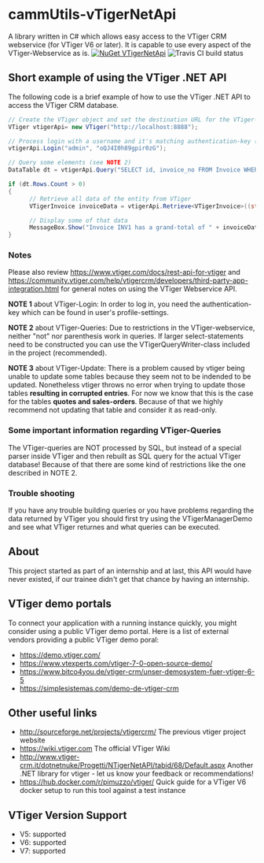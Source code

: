 # cammUtils-vTigerNetApi

A library written in C# which allows easy access to the VTiger CRM webservice (for VTiger V6 or later).
It is capable to use every aspect of the VTiger-Webservice as is. [![NuGet VTigerNetApi](https://img.shields.io/nuget/v/VTigerNetApi.svg?label=VTigerNetApi)](https://www.nuget.org/packages/VTigerNetApi/) ![Travis CI build status](https://travis-ci.com/CompuMasterGmbH/cammUtils-vTigerNetApi.svg?branch=master)

## Short example of using the VTiger .NET API

The following code is a brief example of how to use the VTiger .NET API to access the VTiger CRM database.

``` C#
// Create the VTiger object and set the destination URL for the VTiger-webservice
VTiger vtigerApi= new VTiger("http://localhost:8888");

// Process login with a username and it's matching authentication-key (see NOTE 1)
vtigerApi.Login("admin", "oQJ4I0h89gpir0zG");

// Query some elements (see NOTE 2)
DataTable dt = vtigerApi.Query("SELECT id, invoice_no FROM Invoice WHERE invoice_no='INV1';");

if (dt.Rows.Count > 0)
{
      // Retrieve all data of the entity from VTiger
      VTigerInvoice invoiceData = vtigerApi.Retrieve<VTigerInvoice>((string)dt.Rows[0]["id"]);

      // Display some of that data
      MessageBox.Show("Invoice INV1 has a grand-total of " + invoiceData.hdnGrandTotal.ToString());
}
```

### Notes
Please also review https://www.vtiger.com/docs/rest-api-for-vtiger and https://community.vtiger.com/help/vtigercrm/developers/third-party-app-integration.html for general notes on using the VTiger Webservice API.

**NOTE 1** about VTiger-Login:
In order to log in, you need the authentication-key which can be found in user's profile-settings.

**NOTE 2** about VTiger-Queries:
Due to restrictions in the VTiger-webservice, neither "not" nor parenthesis work in queries.
If larger select-statements need to be constructed you can use the VTigerQueryWriter-class included in the project (recommended).

**NOTE 3** about VTiger-Update:
There is a problem caused by vtiger being unable to update some tables because they seem not to be indended to be updated. Nonetheless vtiger throws no error when trying to update those tables **resulting in corrupted entries**. For now we know that this is the case for the tables **quotes and sales-orders**. Because of that we highly recommend not updating that table and consider it as read-only.

### Some important information regarding VTiger-Queries
The VTiger-queries are NOT processed by SQL, but instead of a special parser inside VTiger and then rebuilt as SQL query for the actual VTiger database!
Because of that there are some kind of restrictions like the one described in NOTE 2.

### Trouble shooting
If you have any trouble building queries or you have problems regarding the data returned by VTiger you should first try using the VTigerManagerDemo and see what VTiger returnes and what queries can be executed.

## About
This project started as part of an internship and at last, this API would have never existed, if our trainee didn't get that chance by having an internship.

## VTiger demo portals
To connect your application with a running instance quickly, you might consider using a public VTiger demo portal. Here is a list of external vendors providing a public VTiger demo poral:

* https://demo.vtiger.com/
* https://www.vtexperts.com/vtiger-7-0-open-source-demo/
* https://www.bitco4you.de/vtiger-crm/unser-demosystem-fuer-vtiger-6-5
* https://simplesistemas.com/demo-de-vtiger-crm

## Other useful links
* http://sourceforge.net/projects/vtigercrm/ The previous vtiger project website
* https://wiki.vtiger.com The official VTiger Wiki
* http://www.vtiger-crm.it/dotnetnuke/Progetti/NTigerNetAPI/tabid/68/Default.aspx Another .NET library for vtiger - let us know your feedback or recommendations!
* https://hub.docker.com/r/pimuzzo/vtiger/ Quick guide for a VTiger V6 docker setup to run this tool against a test instance

## VTiger Version Support
* V5: supported
* V6: supported
* V7: supported
